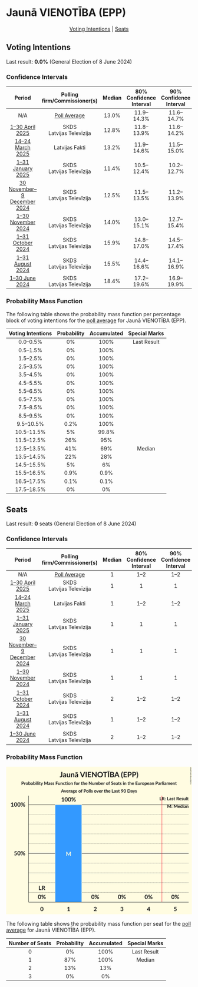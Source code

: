 # Jaunā VIENOTĪBA (EPP)

<p align="center"><a href="#voting-intentions">Voting Intentions</a> | <a href="#seats">Seats</a></p>

## Voting Intentions

Last result: **0.0%** (General Election of 8 June 2024)

### Confidence Intervals

| Period     | Polling firm/Commissioner(s) | Median | 80% Confidence Interval | 90% Confidence Interval | 95% Confidence Interval | 99% Confidence Interval |
|:----------:|:----------------:|:-----------:|:-----------------------:|:-----------------------:|:-----------------------:|:-----------------------:|
| N/A | [Poll Average](average.html) | 13.0% | 11.9–14.3% | 11.6–14.7% | 11.3–15.1% | 10.8–15.8% |
| [1–30 April 2025](2025-04-30-SKDS.html) | SKDS <br> Latvijas Televīzija | 12.8% | 11.8–13.9% | 11.6–14.2% | 11.3–14.4% | 10.9–15.0% |
| [14–24 March 2025](2025-03-24-LatvijasFakti.html) | Latvijas Fakti | 13.2% | 11.9–14.6% | 11.5–15.0% | 11.2–15.4% | 10.6–16.1% |
| [1–31 January 2025](2025-01-31-SKDS.html) | SKDS <br> Latvijas Televīzija | 11.4% | 10.5–12.4% | 10.2–12.7% | 10.0–13.0% | 9.6–13.5% |
| [30 November–9 December 2024](2024-12-09-SKDS.html) | SKDS <br> Latvijas Televīzija | 12.5% | 11.5–13.5% | 11.2–13.9% | 11.0–14.1% | 10.6–14.6% |
| [1–30 November 2024](2024-11-30-SKDS.html) | SKDS <br> Latvijas Televīzija | 14.0% | 13.0–15.1% | 12.7–15.4% | 12.5–15.7% | 12.0–16.2% |
| [1–31 October 2024](2024-10-31-SKDS.html) | SKDS <br> Latvijas Televīzija | 15.9% | 14.8–17.0% | 14.5–17.4% | 14.3–17.6% | 13.8–18.2% |
| [1–31 August 2024](2024-08-31-SKDS.html) | SKDS <br> Latvijas Televīzija | 15.5% | 14.4–16.6% | 14.1–16.9% | 13.9–17.2% | 13.4–17.8% |
| [1–30 June 2024](2024-06-30-SKDS.html) | SKDS <br> Latvijas Televīzija | 18.4% | 17.2–19.6% | 16.9–19.9% | 16.7–20.2% | 16.1–20.8% |

### Probability Mass Function

The following table shows the probability mass function per percentage block of voting intentions for the [poll average](average.html) for Jaunā VIENOTĪBA (EPP).

| Voting Intentions | Probability | Accumulated | Special Marks |
|:-----------------:|:-----------:|:-----------:|:-------------:|
| 0.0–0.5% | 0% | 100% | Last Result |
| 0.5–1.5% | 0% | 100% |  |
| 1.5–2.5% | 0% | 100% |  |
| 2.5–3.5% | 0% | 100% |  |
| 3.5–4.5% | 0% | 100% |  |
| 4.5–5.5% | 0% | 100% |  |
| 5.5–6.5% | 0% | 100% |  |
| 6.5–7.5% | 0% | 100% |  |
| 7.5–8.5% | 0% | 100% |  |
| 8.5–9.5% | 0% | 100% |  |
| 9.5–10.5% | 0.2% | 100% |  |
| 10.5–11.5% | 5% | 99.8% |  |
| 11.5–12.5% | 26% | 95% |  |
| 12.5–13.5% | 41% | 69% | Median |
| 13.5–14.5% | 22% | 28% |  |
| 14.5–15.5% | 5% | 6% |  |
| 15.5–16.5% | 0.9% | 0.9% |  |
| 16.5–17.5% | 0.1% | 0.1% |  |
| 17.5–18.5% | 0% | 0% |  |


## Seats

Last result: **0** seats (General Election of 8 June 2024)

### Confidence Intervals

| Period     | Polling firm/Commissioner(s) | Median | 80% Confidence Interval | 90% Confidence Interval | 95% Confidence Interval | 99% Confidence Interval |
|:----------:|:----------------:|:------:|:-----------------------:|:-----------------------:|:-----------------------:|:-----------------------:|
| N/A | [Poll Average](average.html) | 1 | 1–2 | 1–2 | 1–2 | 1–2 |
| [1–30 April 2025](2025-04-30-SKDS.html) | SKDS <br> Latvijas Televīzija | 1 | 1 | 1 | 1 | 1–2 |
| [14–24 March 2025](2025-03-24-LatvijasFakti.html) | Latvijas Fakti | 1 | 1–2 | 1–2 | 1–2 | 1–2 |
| [1–31 January 2025](2025-01-31-SKDS.html) | SKDS <br> Latvijas Televīzija | 1 | 1 | 1 | 1 | 1 |
| [30 November–9 December 2024](2024-12-09-SKDS.html) | SKDS <br> Latvijas Televīzija | 1 | 1 | 1 | 1 | 1 |
| [1–30 November 2024](2024-11-30-SKDS.html) | SKDS <br> Latvijas Televīzija | 1 | 1 | 1 | 1 | 1–2 |
| [1–31 October 2024](2024-10-31-SKDS.html) | SKDS <br> Latvijas Televīzija | 2 | 1–2 | 1–2 | 1–2 | 1–2 |
| [1–31 August 2024](2024-08-31-SKDS.html) | SKDS <br> Latvijas Televīzija | 1 | 1–2 | 1–2 | 1–2 | 1–2 |
| [1–30 June 2024](2024-06-30-SKDS.html) | SKDS <br> Latvijas Televīzija | 2 | 1–2 | 1–2 | 1–2 | 1–2 |

### Probability Mass Function

![Graph with seats probability mass function not yet produced](average-seats-pmf-jaunāvienotībaepp.png "Seats Probability Mass Function")

The following table shows the probability mass function per seat for the [poll average](average.html) for Jaunā VIENOTĪBA (EPP).

| Number of Seats | Probability | Accumulated | Special Marks |
|:---------------:|:-----------:|:-----------:|:-------------:|
| 0 | 0% | 100% | Last Result |
| 1 | 87% | 100% | Median |
| 2 | 13% | 13% |  |
| 3 | 0% | 0% |  |


